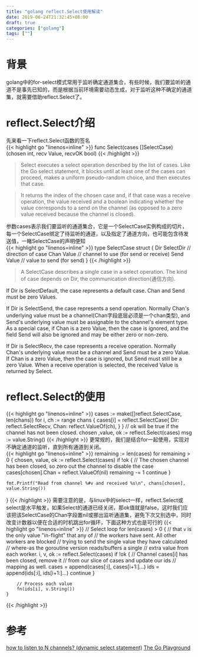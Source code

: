 ```yaml
---
title: "golang reflect.Select使用解读"
date: 2019-06-24T21:32:45+08:00
draft: true
categories: ["golang"]
tags: [""]
---
```


# 背景
golang中的for-select模式常用于监听确定通道集合，有些时候，我们要监听的通道不是事先已知的，而是根据当前环境需要动态生成，对于监听这种不确定的通道集，就需要借助reflect.Select了。

# reflect.Select介绍
先来看一下reflect.Select函数的签名  
{{< highlight go "linenos=inline" >}}
func Select(cases []SelectCase)(chosen int, recv Value, recvOK bool)
{{< /highlight >}}

> Select executes a select operation described by the list of cases. Like the Go select statement, it blocks until at least one of the cases can proceed, makes a uniform pseudo-random choice, and then executes that case.  

> It returns the index of the chosen case and, if that case was a receive operation, the value received and a boolean indicating whether the value corresponds to a send on the channel (as opposed to a zero value received because the channel is closed).

参数cases表示我们要监听的通道集合，它是一个SelectCase实例构成的切片，每一个SelectCase绑定了待监听的通道，以及指定了通道方向，也可能包含待发送值，一睹SelectCase的声明便知   
{{< highlight go "linenos=inline" >}}
type SelectCase struct {
    Dir  SelectDir // direction of case
    Chan Value     // channel to use (for send or receive)
    Send Value     // value to send (for send)
}
{{< /highlight >}}

> A SelectCase describes a single case in a select operation. The kind of case depends on Dir, the communication direction(通信方向).

If Dir is SelectDefault, the case represents a default case. Chan and Send must be zero Values.

If Dir is SelectSend, the case represents a send operation. Normally Chan's underlying value must be a channel(Chan字段底层必须是一个chan类型), and Send's underlying value must be assignable to the channel's element type. As a special case, if Chan is a zero Value, then the case is ignored, and the field Send will also be ignored and may be either zero or non-zero.

If Dir is SelectRecv, the case represents a receive operation. Normally Chan's underlying value must be a channel and Send must be a zero Value. If Chan is a zero Value, then the case is ignored, but Send must still be a zero Value. When a receive operation is selected, the received Value is returned by Select.

# reflect.Select的使用
{{< highlight go "linenos=inline" >}}
cases := make([]reflect.SelectCase, len(chans))
for i, ch := range chans {
    cases[i] = reflect.SelectCase{
        Dir: reflect.SelectRecv,
        Chan: reflect.ValueOf(ch),
    }
}
// ok will be true if the channel has not been closed.
chosen ,value, ok := reflect.Select(cases)
msg := value.String()
{{< /highlight >}}
更常规的，我们是结合for一起使用，实现对不确定通道的监听，直到所有通道到关闭。  
{{< highlight go "linenos=inline" >}}
remaining := len(cases)
for remaining > 0 {
	chosen, value, ok := reflect.Select(cases)
	if !ok {
		// The chosen channel has been closed, so zero out the channel to disable the case
		cases[chosen].Chan = reflect.ValueOf(nil)
		remaining -= 1
		continue
	}

	fmt.Printf("Read from channel %#v and received %s\n", chans[chosen], value.String())
}
{{< /highlight >}}
需要注意的是，与linux中的select一样，reflect.Select或select是水平触发，如果Select的通道已经关闭，那ok值就是false，这时我们应该把该SelectCase的Chan字段置nil或挪出监听通道集，避免下次又别选中，同时改变计数器以便在合适的时机跳出for循环，下面这种方式也是可行的
 {{< highlight go "linenos=inline" >}}
     // Select loop
    for len(cases) > 0 {
        // that `v` is the only value "in-flight" that any of
        // the workers have sent. All other workers are blocked
        // trying to send the single value they have calculated
        // where-as the goroutine version reads/buffers a single
        // extra value from each worker.
        i, v, ok := reflect.Select(cases)
        if !ok {
            // Channel cases[i] has been closed, remove it
            // from our slice of cases and update our ids
            // mapping as well.
            cases = append(cases[:i], cases[i+1:]...)
            ids = append(ids[:i], ids[i+1:]...)
            continue
        }

        // Process each value
        fn(ids[i], v.String())
    }
{{< /highlight >}}

# 参考
[how to listen to N channels? (dynamic select statement)](https://stackoverflow.com/questions/19992334/how-to-listen-to-n-channels-dynamic-select-statement)
[The Go Playground](https://play.golang.org/p/8zwvSk4kjx)


